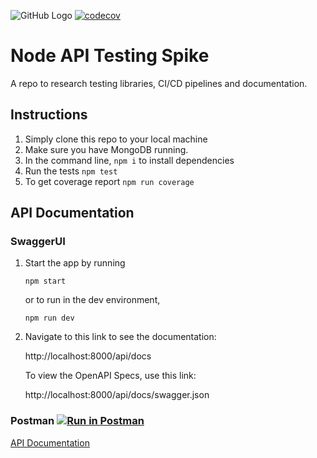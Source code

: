 ![GitHub Logo](https://github.com/tranpeter08/node-testing-spike/workflows/Node.js%20CI/badge.svg)
[![codecov](https://codecov.io/gh/tranpeter08/node-testing-spike/branch/main/graph/badge.svg?token=Y222VBMZ5Q)](https://codecov.io/gh/tranpeter08/node-testing-spike)

# Node API Testing Spike
A repo to research testing libraries, CI/CD pipelines and documentation.

## Instructions

1. Simply clone this repo to your local machine
2. Make sure you have MongoDB running.
3. In the command line, `npm i` to install dependencies
4. Run the tests `npm test`
5. To get coverage report `npm run coverage`

## API Documentation

### SwaggerUI

1. Start the app by running

   `npm start`

   or to run in the dev environment,  

   `npm run dev`

2. Navigate to this link to see the documentation:

   http://localhost:8000/api/docs

   To view the OpenAPI Specs, use this link:

   http://localhost:8000/api/docs/swagger.json

### Postman [![Run in Postman](https://run.pstmn.io/button.svg)](https://app.getpostman.com/run-collection/1564e72fb07f8b47f243)

  [API Documentation](https://documenter.getpostman.com/view/4490688/TVetcmhq)
